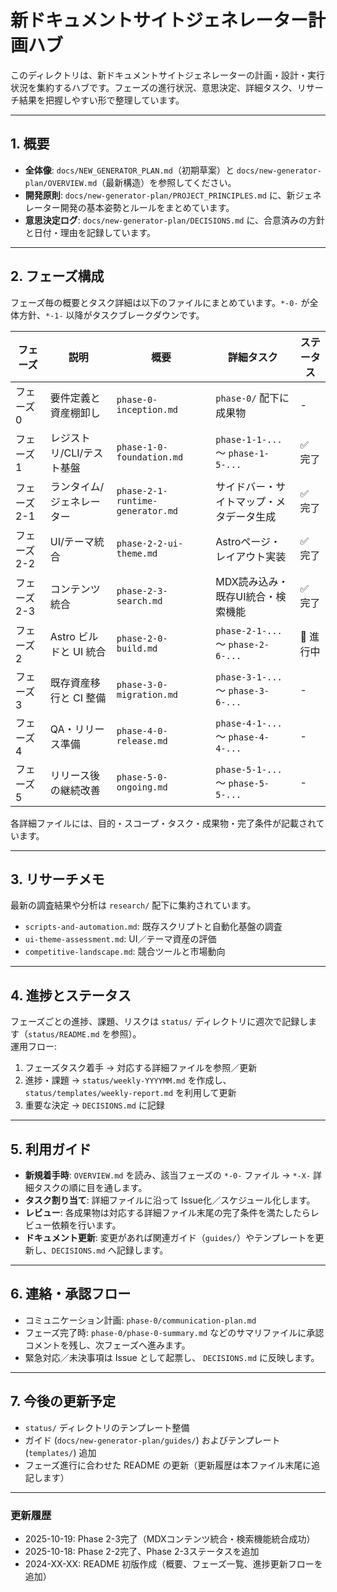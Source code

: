 # 新ドキュメントサイトジェネレーター計画ハブ

このディレクトリは、新ドキュメントサイトジェネレーターの計画・設計・実行状況を集約するハブです。フェーズの進行状況、意思決定、詳細タスク、リサーチ結果を把握しやすい形で整理しています。

---

## 1. 概要
- **全体像**: `docs/NEW_GENERATOR_PLAN.md`（初期草案）と `docs/new-generator-plan/OVERVIEW.md`（最新構造）を参照してください。
- **開発原則**: `docs/new-generator-plan/PROJECT_PRINCIPLES.md` に、新ジェネレーター開発の基本姿勢とルールをまとめています。
- **意思決定ログ**: `docs/new-generator-plan/DECISIONS.md` に、合意済みの方針と日付・理由を記録しています。

---

## 2. フェーズ構成
フェーズ毎の概要とタスク詳細は以下のファイルにまとめています。`*-0-` が全体方針、`*-1-` 以降がタスクブレークダウンです。

| フェーズ | 説明 | 概要 | 詳細タスク | ステータス |
|---------|------|------|------------|-----------|
| フェーズ0 | 要件定義と資産棚卸し | `phase-0-inception.md` | `phase-0/` 配下に成果物 | - |
| フェーズ1 | レジストリ/CLI/テスト基盤 | `phase-1-0-foundation.md` | `phase-1-1-...` 〜 `phase-1-5-...` | ✅ 完了 |
| フェーズ2-1 | ランタイム/ジェネレーター | `phase-2-1-runtime-generator.md` | サイドバー・サイトマップ・メタデータ生成 | ✅ 完了 |
| フェーズ2-2 | UI/テーマ統合 | `phase-2-2-ui-theme.md` | Astroページ・レイアウト実装 | ✅ 完了 |
| フェーズ2-3 | コンテンツ統合 | `phase-2-3-search.md` | MDX読み込み・既存UI統合・検索機能 | ✅ 完了 |
| フェーズ2 | Astro ビルドと UI 統合 | `phase-2-0-build.md` | `phase-2-1-...` 〜 `phase-2-6-...` | 🚧 進行中 |
| フェーズ3 | 既存資産移行と CI 整備 | `phase-3-0-migration.md` | `phase-3-1-...` 〜 `phase-3-6-...` | - |
| フェーズ4 | QA・リリース準備 | `phase-4-0-release.md` | `phase-4-1-...` 〜 `phase-4-4-...` | - |
| フェーズ5 | リリース後の継続改善 | `phase-5-0-ongoing.md` | `phase-5-1-...` 〜 `phase-5-5-...` | - |

各詳細ファイルには、目的・スコープ・タスク・成果物・完了条件が記載されています。

---

## 3. リサーチメモ
最新の調査結果や分析は `research/` 配下に集約されています。
- `scripts-and-automation.md`: 既存スクリプトと自動化基盤の調査
- `ui-theme-assessment.md`: UI／テーマ資産の評価
- `competitive-landscape.md`: 競合ツールと市場動向

---

## 4. 進捗とステータス
フェーズごとの進捗、課題、リスクは `status/` ディレクトリに週次で記録します（`status/README.md` を参照）。  
運用フロー:

1. フェーズタスク着手 → 対応する詳細ファイルを参照／更新  
2. 進捗・課題 → `status/weekly-YYYYMM.md` を作成し、`status/templates/weekly-report.md` を利用して更新  
3. 重要な決定 → `DECISIONS.md` に記録

---

## 5. 利用ガイド
- **新規着手時**: `OVERVIEW.md` を読み、該当フェーズの `*-0-` ファイル → `*-X-` 詳細タスクの順に目を通します。
- **タスク割り当て**: 詳細ファイルに沿って Issue化／スケジュール化します。
- **レビュー**: 各成果物は対応する詳細ファイル末尾の完了条件を満たしたらレビュー依頼を行います。
- **ドキュメント更新**: 変更があれば関連ガイド（`guides/`）やテンプレートを更新し、`DECISIONS.md` へ記録します。

---

## 6. 連絡・承認フロー
- コミュニケーション計画: `phase-0/communication-plan.md`
- フェーズ完了時: `phase-0/phase-0-summary.md` などのサマリファイルに承認コメントを残し、次フェーズへ進みます。
- 緊急対応／未決事項は Issue として起票し、 `DECISIONS.md` に反映します。

---

## 7. 今後の更新予定
- `status/` ディレクトリのテンプレート整備
- ガイド (`docs/new-generator-plan/guides/`) およびテンプレート (`templates/`) 追加
- フェーズ進行に合わせた README の更新（更新履歴は本ファイル末尾に追記します）

---

### 更新履歴
- 2025-10-19: Phase 2-3完了（MDXコンテンツ統合・検索機能統合成功）
- 2025-10-18: Phase 2-2完了、Phase 2-3ステータスを追加
- 2024-XX-XX: README 初版作成（概要、フェーズ一覧、進捗更新フローを追加）
